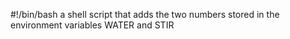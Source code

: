 #!/bin/bash
a shell script that adds the two numbers stored in the environment variables WATER and STIR
